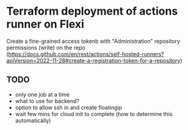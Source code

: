 # Terraform deployment of actions runner on Flexi

Create a fine-grained access tokenb with "Administration" repository permissions (write) on the repo (https://docs.github.com/en/rest/actions/self-hosted-runners?apiVersion=2022-11-28#create-a-registration-token-for-a-repository)

## TODO

- only one job at a time
- what to use for backend?
- option to allow ssh in and create floatingip
- wait few mins for cloud init to complete (how to determine this automatically)
